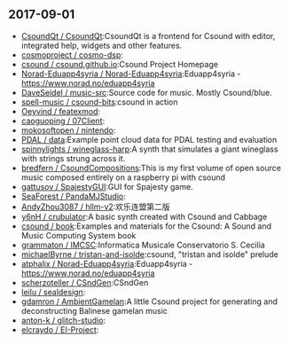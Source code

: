 ## 2017-09-01

* [CsoundQt / CsoundQt](https://github.com/CsoundQt/CsoundQt):CsoundQt is a frontend for Csound with editor, integrated help, widgets and other features.
* [cosmoproject / cosmo-dsp](https://github.com/cosmoproject/cosmo-dsp):
* [csound / csound.github.io](https://github.com/csound/csound.github.io):Csound Project Homepage
* [Norad-Eduapp4syria / Norad-Eduapp4syria](https://github.com/Norad-Eduapp4syria/Norad-Eduapp4syria):Eduapp4syria - https://www.norad.no/eduapp4syria
* [DaveSeidel / music-src](https://github.com/DaveSeidel/music-src):Source code for music. Mostly Csound/blue.
* [spell-music / csound-bits](https://github.com/spell-music/csound-bits):csound in action
* [Oeyvind / featexmod](https://github.com/Oeyvind/featexmod):
* [caoguoping / 07Client](https://github.com/caoguoping/07Client):
* [mokosoftopen / nintendo](https://github.com/mokosoftopen/nintendo):
* [PDAL / data](https://github.com/PDAL/data):Example point cloud data for PDAL testing and evaluation
* [spinnylights / wineglass-harp](https://github.com/spinnylights/wineglass-harp):A synth that simulates a giant wineglass with strings strung across it.
* [bredfern / CsoundCompositions](https://github.com/bredfern/CsoundCompositions):This is my first volume of open source music composed entirely on a raspberry pi with csound
* [gattusov / SpajestyGUI](https://github.com/gattusov/SpajestyGUI):GUI for Spajesty game.
* [SeaForest / PandaMJStudio](https://github.com/SeaForest/PandaMJStudio):
* [AndyZhou3087 / hllm-v2](https://github.com/AndyZhou3087/hllm-v2):欢乐连盟第二版
* [y6nH / crubulator](https://github.com/y6nH/crubulator):A basic synth created with Csound and Cabbage
* [csound / book](https://github.com/csound/book):Examples and materials for the Csound: A Sound and Music Computing System book
* [grammaton / IMCSC](https://github.com/grammaton/IMCSC):Informatica Musicale Conservatorio S. Cecilia
* [michaelByrne / tristan-and-isolde](https://github.com/michaelByrne/tristan-and-isolde):csound, "tristan and isolde" prelude
* [atphalix / Norad-Eduapp4syria](https://github.com/atphalix/Norad-Eduapp4syria):Eduapp4syria - https://www.norad.no/eduapp4syria
* [scherzoteller / CSndGen](https://github.com/scherzoteller/CSndGen):CSndGen
* [leilu / sealdesign](https://github.com/leilu/sealdesign):
* [gdamron / AmbientGamelan](https://github.com/gdamron/AmbientGamelan):A little Csound project for generating and deconstructing Balinese gamelan music
* [anton-k / glitch-studio](https://github.com/anton-k/glitch-studio):
* [elcraydo / EI-Project](https://github.com/elcraydo/EI-Project):
